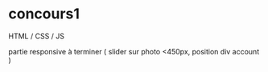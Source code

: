 # concours1

HTML / CSS / JS

partie responsive à terminer ( slider sur photo <450px, position div account )


